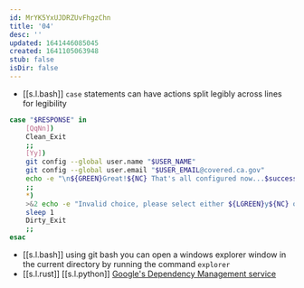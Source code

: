 ```yaml
---
id: MrYK5YxUJDRZUvFhgzChn
title: '04'
desc: ''
updated: 1641446085045
created: 1641105063948
stub: false
isDir: false
---
```

- [[s.l.bash]] `case` statements can have actions split legibly across lines for legibility

```bash
case "$RESPONSE" in
	[QqNn]) 
	Clean_Exit
	;;
	[Yy])
	git config --global user.name "$USER_NAME"
	git config --global user.email "$USER_EMAIL@covered.ca.gov"
	echo -e "\n${GREEN}Great!${NC} That's all configured now...$successful_execution_msg"
	;;
	*)
	>&2 echo -e "Invalid choice, please select either ${LGREEN}y${NC} or ${LRED}n${NC}\n\n"
	sleep 1
	Dirty_Exit
	;;
esac
```

- [[s.l.bash]] using git bash you can open a windows explorer window in the current directory by running the command `explorer`
-  [[s.l.rust]] [[s.l.python]] [Google's Dependency Management service](https://deps.dev/)
  


